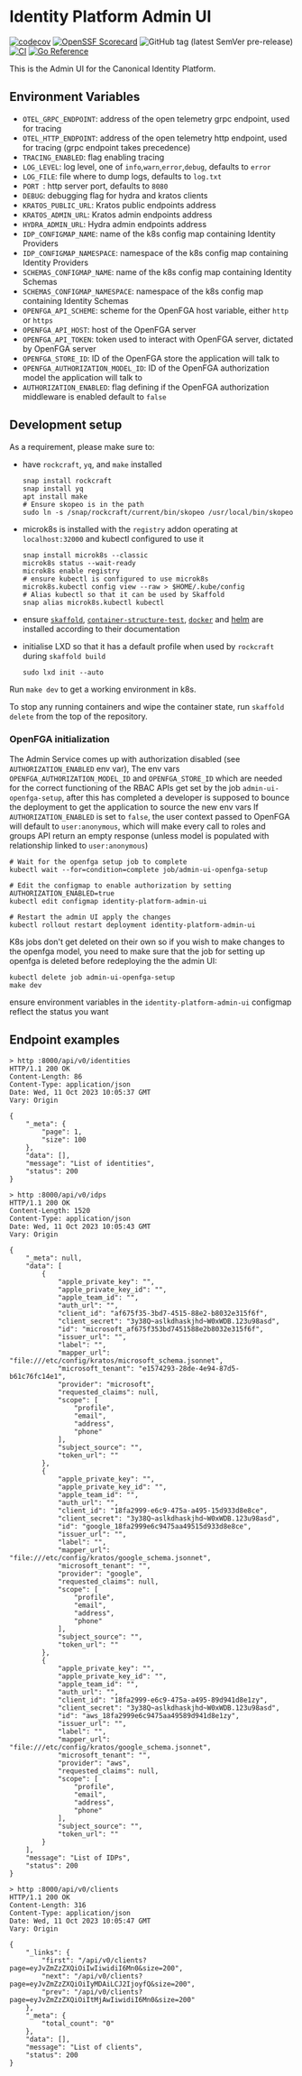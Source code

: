 # Identity Platform Admin UI

[![codecov](https://codecov.io/gh/canonical/identity-platform-admin-ui/branch/main/graph/badge.svg?token=Aloh6MWghg)](https://codecov.io/gh/canonical/identity-platform-admin-ui)
[![OpenSSF Scorecard](https://api.securityscorecards.dev/projects/github.com/canonical/identity-platform-admin-ui/badge)](https://securityscorecards.dev/viewer/?platform=github.com&org=canonical&repo=identity-platform-admin-ui)
![GitHub tag (latest SemVer pre-release)](https://img.shields.io/github/v/tag/canonical/identity-platform-admin-ui)
[![CI](https://github.com/canonical/identity-platform-admin-ui/actions/workflows/ci.yaml/badge.svg)](https://github.com/canonical/identity-platform-admin-ui/actions/workflows/ci.yaml)
[![Go Reference](https://pkg.go.dev/badge/github.com/canonical/identity-platform-admin-ui.svg)](https://pkg.go.dev/github.com/canonical/identity-platform-admin-ui)

This is the Admin UI for the Canonical Identity Platform.


## Environment Variables

- `OTEL_GRPC_ENDPOINT`: address of the open telemetry grpc endpoint, used for tracing
- `OTEL_HTTP_ENDPOINT`: address of the open telemetry http endpoint, used for tracing (grpc endpoint takes precedence)
- `TRACING_ENABLED`: flag enabling tracing 
- `LOG_LEVEL`: log level, one of `info`,`warn`,`error`,`debug`, defaults to `error`
- `LOG_FILE`: file where to dump logs, defaults to `log.txt`
- `PORT `: http server port, defaults to `8080`
- `DEBUG`: debugging flag for hydra and kratos clients
- `KRATOS_PUBLIC_URL`: Kratos public endpoints address
- `KRATOS_ADMIN_URL`: Kratos admin endpoints address
- `HYDRA_ADMIN_URL`: Hydra admin endpoints address
- `IDP_CONFIGMAP_NAME`: name of the k8s config map containing Identity Providers
- `IDP_CONFIGMAP_NAMESPACE`: namespace of the k8s config map containing Identity Providers
- `SCHEMAS_CONFIGMAP_NAME`: name of the k8s config map containing Identity Schemas
- `SCHEMAS_CONFIGMAP_NAMESPACE`: namespace of the k8s config map containing Identity Schemas
- `OPENFGA_API_SCHEME`: scheme for the OpenFGA host variable, either `http` or `https`
- `OPENFGA_API_HOST`: host of the OpenFGA server
- `OPENFGA_API_TOKEN`: token used to interact with OpenFGA server, dictated by OpenFGA server
- `OPENFGA_STORE_ID`: ID of the OpenFGA store the application will talk to 
- `OPENFGA_AUTHORIZATION_MODEL_ID`: ID of the OpenFGA authorization model the application will talk to
- `AUTHORIZATION_ENABLED`: flag defining if the OpenFGA authorization middleware is enabled default to `false`

## Development setup

As a requirement, please make sure to:
* have `rockcraft`, `yq`, and `make` installed

      snap install rockcraft
      snap install yq
      apt install make
      # Ensure skopeo is in the path
      sudo ln -s /snap/rockcraft/current/bin/skopeo /usr/local/bin/skopeo

* microk8s is installed with the `registry` addon operating at `localhost:32000` and kubectl configured to use it

      snap install microk8s --classic
      microk8s status --wait-ready
      microk8s enable registry
      # ensure kubectl is configured to use microk8s
      microk8s.kubectl config view --raw > $HOME/.kube/config
      # Alias kubectl so that it can be used by Skaffold
      snap alias microk8s.kubectl kubectl


* ensure [`skaffold`](https://github.com/GoogleContainerTools/skaffold), [`container-structure-test`](https://github.com/GoogleContainerTools/container-structure-test), [`docker`](https://docs.docker.com/engine/install/ubuntu/) and [helm](https://helm.sh/docs/intro/install) are installed according to their documentation

* initialise LXD so that it has a default profile when used by `rockcraft` during `skaffold build`

      sudo lxd init --auto

Run `make dev` to get a working environment in k8s.

To stop any running containers and wipe the container state, run `skaffold delete` from the top of the repository. 

### OpenFGA initialization

The Admin Service comes up with authorization disabled (see `AUTHORIZATION_ENABLED` env var), The env vars `OPENFGA_AUTHORIZATION_MODEL_ID` and `OPENFGA_STORE_ID` which are needed for the correct functioning of the RBAC APIs get set by the job `admin-ui-openfga-setup`, after this has completed a developer is supposed to bounce the deployment to get the application to source the new env vars
If `AUTHORIZATION_ENABLED` is set to `false`, the user context passed to OpenFGA will default to `user:anonymous`, which will make every call to roles and groups API return an empty response (unless model is populated with relationship linked to `user:anonymous`)
 

```
# Wait for the openfga setup job to complete
kubectl wait --for=condition=complete job/admin-ui-openfga-setup

# Edit the configmap to enable authorization by setting AUTHORIZATION_ENABLED=true
kubectl edit configmap identity-platform-admin-ui

# Restart the admin UI apply the changes
kubectl rollout restart deployment identity-platform-admin-ui
```


K8s jobs don't get deleted on their own so if you wish to make changes to the openfga model, you need to make sure that the job for setting up openfga is deleted before redeploying the the admin UI:

```
kubectl delete job admin-ui-openfga-setup
make dev
```

ensure environment variables in the `identity-platform-admin-ui` configmap reflect the status you want


## Endpoint examples

```shell
> http :8000/api/v0/identities
HTTP/1.1 200 OK
Content-Length: 86
Content-Type: application/json
Date: Wed, 11 Oct 2023 10:05:37 GMT
Vary: Origin

{
    "_meta": {
        "page": 1,
        "size": 100
    },
    "data": [],
    "message": "List of identities",
    "status": 200
}
```

```shell
> http :8000/api/v0/idps      
HTTP/1.1 200 OK
Content-Length: 1520
Content-Type: application/json
Date: Wed, 11 Oct 2023 10:05:43 GMT
Vary: Origin

{
    "_meta": null,
    "data": [
        {
            "apple_private_key": "",
            "apple_private_key_id": "",
            "apple_team_id": "",
            "auth_url": "",
            "client_id": "af675f35-3bd7-4515-88e2-b8032e315f6f",
            "client_secret": "3y38Q~aslkdhaskjhd~W0xWDB.123u98asd",
            "id": "microsoft_af675f353bd7451588e2b8032e315f6f",
            "issuer_url": "",
            "label": "",
            "mapper_url": "file:///etc/config/kratos/microsoft_schema.jsonnet",
            "microsoft_tenant": "e1574293-28de-4e94-87d5-b61c76fc14e1",
            "provider": "microsoft",
            "requested_claims": null,
            "scope": [
                "profile",
                "email",
                "address",
                "phone"
            ],
            "subject_source": "",
            "token_url": ""
        },
        {
            "apple_private_key": "",
            "apple_private_key_id": "",
            "apple_team_id": "",
            "auth_url": "",
            "client_id": "18fa2999-e6c9-475a-a495-15d933d8e8ce",
            "client_secret": "3y38Q~aslkdhaskjhd~W0xWDB.123u98asd",
            "id": "google_18fa2999e6c9475aa49515d933d8e8ce",
            "issuer_url": "",
            "label": "",
            "mapper_url": "file:///etc/config/kratos/google_schema.jsonnet",
            "microsoft_tenant": "",
            "provider": "google",
            "requested_claims": null,
            "scope": [
                "profile",
                "email",
                "address",
                "phone"
            ],
            "subject_source": "",
            "token_url": ""
        },
        {
            "apple_private_key": "",
            "apple_private_key_id": "",
            "apple_team_id": "",
            "auth_url": "",
            "client_id": "18fa2999-e6c9-475a-a495-89d941d8e1zy",
            "client_secret": "3y38Q~aslkdhaskjhd~W0xWDB.123u98asd",
            "id": "aws_18fa2999e6c9475aa49589d941d8e1zy",
            "issuer_url": "",
            "label": "",
            "mapper_url": "file:///etc/config/kratos/google_schema.jsonnet",
            "microsoft_tenant": "",
            "provider": "aws",
            "requested_claims": null,
            "scope": [
                "profile",
                "email",
                "address",
                "phone"
            ],
            "subject_source": "",
            "token_url": ""
        }
    ],
    "message": "List of IDPs",
    "status": 200
}
```

```shell
> http :8000/api/v0/clients     
HTTP/1.1 200 OK
Content-Length: 316
Content-Type: application/json
Date: Wed, 11 Oct 2023 10:05:47 GMT
Vary: Origin

{
    "_links": {
        "first": "/api/v0/clients?page=eyJvZmZzZXQiOiIwIiwidiI6Mn0&size=200",
        "next": "/api/v0/clients?page=eyJvZmZzZXQiOiIyMDAiLCJ2IjoyfQ&size=200",
        "prev": "/api/v0/clients?page=eyJvZmZzZXQiOiItMjAwIiwidiI6Mn0&size=200"
    },
    "_meta": {
        "total_count": "0"
    },
    "data": [],
    "message": "List of clients",
    "status": 200
}
```

